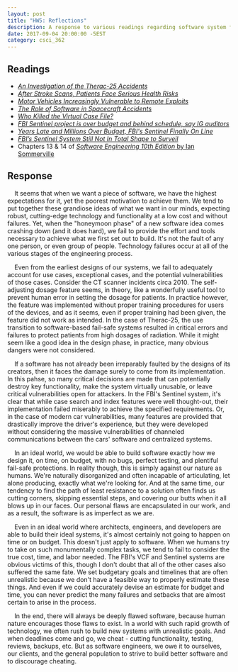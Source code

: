 ```yaml
---
layout: post
title: "HW5: Reflections"
description: A response to various readings regarding software system failures without appropriate backup protections.
date: 2017-09-04 20:00:00 -5EST
category: csci_362
---
```


## **Readings**
* <a href="http://stono.cs.cofc.edu/~bowring/classes/csci%20362/docs/Therac25Accidents.html" target="_blank"><em>An Investigation of the Therac-25 Accidents</em></a>
* <a href="http://stono.cs.cofc.edu/~bowring/classes/csci%20362/docs/The%20Radiation%20Boom%20-%20After%20Stroke%20Scans,%20Patients%20Face%20Serious%20Health%20Risks%20-%20NYTimes.com.pdf" target="_blank"><em>After Stroke Scans, Patients Face Serious
Health Risks</em></a>
* <a href="https://www.ic3.gov/media/2016/160317.aspx" target="_blank"><em>Motor Vehicles Increasingly Vulnerable to Remote Exploits</em></a>
* <a href="http://stono.cs.cofc.edu/~bowring/classes/csci%20362/docs/levesonSoftwareAccidentsSpacecraft.pdf" target="_blank"><em>The Role of Software in Spacecraft Accidents</em></a>
* <a href="http://stono.cs.cofc.edu/~bowring/classes/csci%20362/docs/SpectrumFBIcaseFileSytem.pdf" target="_blank"><em>Who Killed the Virtual Case File?</em></a>
* <a href="http://www.washingtonpost.com/wp-dyn/content/article/2010/10/20/AR2010102006754.html" target="_blank"><em>FBI Sentinel project is over budget and behind schedule, say IG auditors</em></a>
* <a href="https://www.pcmag.com/article2/0,2817,2407922,00.asp" target="_blank"><em>Years Late and Millions Over Budget, FBI's Sentinel Finally On Line</em></a>
* <a href="https://spectrum.ieee.org/riskfactor/computing/it/fbis-500-million-sentinel-case-management-system-still-has-major-operational-kinks-ig-reports" target="_blank"><em>FBI’s Sentinel System Still Not In Total Shape to Surveil</em></a>
* Chapters 13 & 14 of <a href="http://iansommerville.com/software-engineering-book/" target="_blank"><em>Software Engineering 10th Edition</em> by Ian Sommerville</a>

## **Response**
&nbsp;&nbsp;&nbsp;&nbsp;It seems that when we want a piece of software, we have the highest expectations for it, yet the poorest motivation to achieve them. We tend to put together these grandiose ideas of what we want in our minds, expecting robust, cutting-edge technology and functionality at a low cost and without failures. Yet, when the "honeymoon phase" of a new software idea comes crashing down (and it does hard), we fail to provide the effort and tools necessary to achieve what we first set out to build. It's not the fault of any one person, or even group of people. Technology failures occur at all of the various stages of the engineering process.

&nbsp;&nbsp;&nbsp;&nbsp;Even from the earliest designs of our systems, we fail to adequately account for use cases, exceptional cases, and the potential vulnerabilities of those cases. Consider the CT scanner incidents circa 2010. The self-adjusting dosage feature seems, in theory, like a wonderfully useful tool to prevent human error in setting the dosage for patients. In practice however, the feature was implemented without proper training procedures for users of the devices, and as it seems, even if proper training had been given, the feature did not work as intended. In the case of Therac-25, the use transition to software-based fail-safe systems resulted in critical errors and failures to protect patients from high dosages of radiation. While it might seem like a good idea in the design phase, in practice, many obvious dangers were not considered.

&nbsp;&nbsp;&nbsp;&nbsp;If a software has not already been irreparably faulted by the designs of its creators, then it faces the damage surely to come from its implementation. In this pahse, so many critical decisions are made that can potentially destroy key functionality, make the system virtually unusable, or leave critical vulnerabilities open for attackers. In the FBI's Sentinel system, it's clear that while case search and index features were well thought-out, their implementation failed miserably to achieve the specified requirements. Or, in the case of modern car vulnerabilities, many features are provided that drastically improve the driver's experience, but they were developed without considering the massive vulnerabilities of channeled communications between the cars' software and centralized systems.

&nbsp;&nbsp;&nbsp;&nbsp;In an ideal world, we would be able to build software exactly how we design it, on time, on budget, with no bugs, perfect testing, and plentiful fail-safe protections. In reality though, this is simply against our nature as humans. We're naturally disorganized and often incapable of articulating, let alone producing, exactly what we're looking for. And at the same time, our tendency to find the path of least resistance to a solution often finds us cutting corners, skipping essential steps, and covering our butts when it all blows up in our faces. Our personal flaws are encapsulated in our work, and as a result, the software is as imperfect as we are.

&nbsp;&nbsp;&nbsp;&nbsp;Even in an ideal world where architects, engineers, and developers are able to build their ideal systems, it's almost certainly not going to happen on time or on budget. This doesn't just apply to software. When we humans try to take on such monumentally complex tasks, we tend to fail to consider the true cost, time, and labor needed. The FBI's VCF and Sentinel systems are obvious victims of this, though I don't doubt that all of the other cases also suffered the same fate. We set budgetary goals and timelines that are often unrealistic because we don't have a feasible way to properly estimate these things. And even if we could accurately devise an estimate for budget and time, you can never predict the many failures and setbacks that are almost certain to arise in the process.

&nbsp;&nbsp;&nbsp;&nbsp;In the end, there will always be deeply flawed software, because human nature encourages those flaws to exist. In a world with such rapid growth of technology, we often rush to build new systems with unrealistic goals. And when deadlines come and go, we cheat - cutting functionality, testing, reviews, backups, etc. But as software engineers, we owe it to ourselves, our clients, and the general population to strive to build better software and to discourage cheating.
